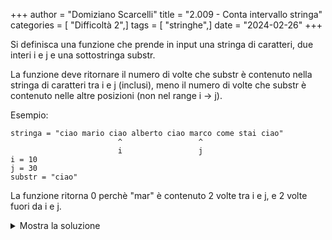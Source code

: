+++
author = "Domiziano Scarcelli"
title = "2.009 - Conta intervallo stringa"
categories = [ "Difficoltà 2",]
tags = [ "stringhe",]
date = "2024-02-26"
+++

Si definisca una funzione che prende in input una stringa di caratteri, due
interi i e j e una sottostringa substr.

La funzione deve ritornare il numero di volte che substr è contenuto nella stringa di caratteri tra i e j (inclusi), meno il numero di volte che substr
è contenuto nelle altre posizioni (non nel range i -> j).

Esempio:

    stringa = "ciao mario ciao alberto ciao marco come stai ciao"
                            ^                 ^
                            i                 j
    i = 10
    j = 30
    substr = "ciao"

La funzione ritorna 0 perchè "mar" è contenuto 2 volte tra i e j, e 2 volte fuori da i e j. 

<details>
<summary>Mostra la soluzione</summary>

```python
def conta_intervallo_stringa(stringa, i, j, substr):
    str_range = stringa[i:j]
    count = str_range.count(substr)
    str_out_range = stringa[:i] + stringa[j:]
    count -= str_out_range.count(substr)
    return count
```

</details>


